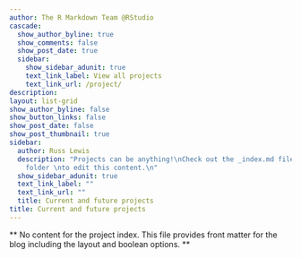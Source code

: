 ```yaml
---
author: The R Markdown Team @RStudio
cascade:
  show_author_byline: true
  show_comments: false
  show_post_date: true
  sidebar:
    show_sidebar_adunit: true
    text_link_label: View all projects
    text_link_url: /project/
description: 
layout: list-grid
show_author_byline: false
show_button_links: false
show_post_date: false
show_post_thumbnail: true
sidebar:
  author: Russ Lewis
  description: "Projects can be anything!\nCheck out the _index.md file in the /project
    folder \nto edit this content.\n"
  show_sidebar_adunit: true
  text_link_label: ""
  text_link_url: ""
  title: Current and future projects
title: Current and future projects
---
```


** No content for the project index. This file provides front matter for the blog including the layout and boolean options. **
